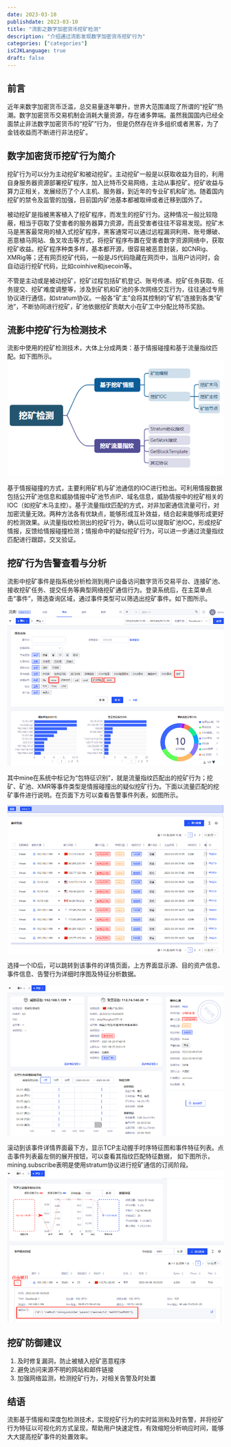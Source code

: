 ```yaml
---
date: 2023-03-10
publishdate: 2023-03-10
title: "流影之数字加密货币挖矿检测"
description: "介绍通过流影发现数字加密货币挖矿行为"
categories: ["categories"]
isCJKLanguage: true
draft: false
---
```


## 前言
近年来数字加密货币泛滥，总交易量逐年攀升，世界大范围涌现了所谓的“挖矿”热潮。数字加密货币交易机制会消耗大量资源，存在诸多弊端。虽然我国国内已经全面禁止非法数字加密货币的“挖矿”行为， 但是仍然存在许多组织或者黑客，为了金钱收益而不断进行非法挖矿。

## 数字加密货币挖矿行为简介
挖矿行为可以分为主动挖矿和被动挖矿。主动挖矿一般是以获取收益为目的，利用自身服务器资源部署挖矿程序，加入比特币交易网络，主动从事挖矿。挖矿收益与算力正相关，发展经历了个人主机、服务器，到近年的专业矿机和矿池。随着国内挖矿的禁令及监管的加强，目前国内矿池基本都被取缔或者迁移到国外了。

被动挖矿是指被黑客植入了挖矿程序，而发生的挖矿行为。这种情况一般比较隐蔽，相当于窃取了受害者的服务器算力资源，而且受害者往往不容易发现。挖矿木马是黑客最常用的植入式挖矿程序，黑客通常可以通过远程漏洞利用、账号爆破、恶意植马网站、鱼叉攻击等方式，将挖矿程序布置在受害者数字资源网络中，获取挖矿收益。挖矿程序种类多样，基本都开源，很容易被恶意封装，如CNRig、XMRig等；还有网页挖矿代码，一般是JS代码隐藏在网页中，当用户访问时，会自动运行挖矿代码，比如coinhive和jsecoin等。

不管是主动或是被动挖矿，挖矿过程包括矿机登记、账号传递、挖矿任务获取、任务提交、挖矿难度调整等，涉及到矿机和矿池的多次网络交互行为，往往通过专用协议进行通信，如stratum协议。一般各“矿主”会将其控制的“矿机”连接到各类“矿池”，不断协同进行挖矿，矿池依据挖矿贡献大小在矿工中分配比特币奖励。


## 流影中挖矿行为检测技术

流影中使用的挖矿检测技术，大体上分成两类：基于情报碰撞和基于流量指纹匹配。如下图所示。
![mine](./mine_1.png)

基于情报碰撞的方式，主要利用矿机与矿池通信的IOC进行检出。可利用情报数据包括公开矿池信息和威胁情报中矿池节点IP、域名信息，威胁情报中的挖矿相关的IOC（如挖矿木马主控）。基于流量指纹匹配的方式，对非加密通信流量可行，对加密流量无效。两种方法各有优缺点，能够形成互补效益，结合起来能够形成更好的检测效果。从流量指纹检测出的挖矿行为，确认后可以提取矿池IOC，形成挖矿情报，反馈给情报碰撞检测；情报命中的疑似挖矿行为，可以进一步通过流量指纹匹配进行跟踪，交叉验证。

## 挖矿行为告警查看与分析
流影中挖矿事件是指系统分析检测到用户设备访问数字货币交易平台、连接矿池、接收挖矿任务、提交任务等典型网络挖矿通信行为。登录系统后，在主菜单点击“事件”，筛选查询区域，通过事件类型可以筛选出挖矿事件。如下图所示。

![mine2](./mine_2.png)

其中mine在系统中标记为“包特征识别”，就是流量指纹匹配出的挖矿行为；挖矿、矿池、XMR等事件类型是情报碰撞出的疑似挖矿行为。下面以流量匹配的挖矿事件进行说明。在页面下方可以查看告警事件列表，如图所示。

![mine3](./mine_3.png)

选择一个ID后，可以跳转到该事件的详情页面，上方界面显示源、目的资产信息、事件信息、告警行为详细时序图及特征分析数据。

![mine4](./mine4.png)

滚动到该事件详情界面最下方，显示TCP主动握手时序特征图和事件特征列表。点击事件列表最左侧的展开按钮，可以查看其指纹匹配特征数据， 如下图所示，mining.subscribe表明是使用stratum协议进行挖矿通信的订阅阶段。
![mine5](./mine5.png)


## 挖矿防御建议
1. 及时修复漏洞，防止被植入挖矿恶意程序
2. 避免访问来源不明的网站和邮件链接
3. 加强网络监测，检测挖矿行为，对相关告警及时处置


## 结语
流影基于情报和深度包检测技术，实现挖矿行为的实时监测和及时告警，并将挖矿行为特征以可视化的方式呈现，帮助用户快速定性，有效缩短分析响应时间，能够大大提高挖矿事件的处置效率。

